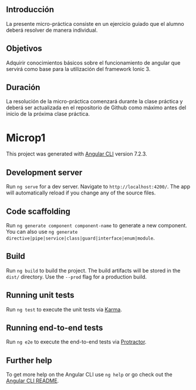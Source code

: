 
## Introducción
La presente micro-práctica consiste en un ejercicio guiado que el alumno deberá resolver de manera individual.
## Objetivos
Adquirir conocimientos básicos sobre el funcionamiento de angular que servirá como base para la utilización del framework Ionic 3.
## Duración
La resolución de la micro-práctica comenzará durante la clase práctica y deberá ser actualizada en el repositorio de Github como máximo antes del inicio de la próxima clase práctica.

# Microp1

This project was generated with [Angular CLI](https://github.com/angular/angular-cli) version 7.2.3.

## Development server

Run `ng serve` for a dev server. Navigate to `http://localhost:4200/`. The app will automatically reload if you change any of the source files.

## Code scaffolding

Run `ng generate component component-name` to generate a new component. You can also use `ng generate directive|pipe|service|class|guard|interface|enum|module`.

## Build

Run `ng build` to build the project. The build artifacts will be stored in the `dist/` directory. Use the `--prod` flag for a production build.

## Running unit tests

Run `ng test` to execute the unit tests via [Karma](https://karma-runner.github.io).

## Running end-to-end tests

Run `ng e2e` to execute the end-to-end tests via [Protractor](http://www.protractortest.org/).

## Further help

To get more help on the Angular CLI use `ng help` or go check out the [Angular CLI README](https://github.com/angular/angular-cli/blob/master/README.md).
